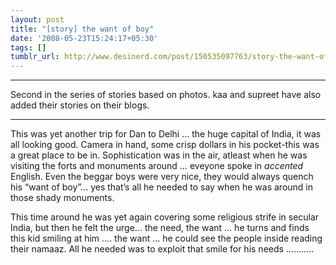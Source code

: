 ```yaml
---
layout: post
title: "[story] the want of boy"
date: '2008-05-23T15:24:17+05:30'
tags: []
tumblr_url: http://www.desinerd.com/post/150535097763/story-the-want-of-boy
---
```



***************************************************************************************
Second in the series of stories based on photos. kaa and supreet have also added their stories on their blogs.
***************************************************************************************


This was yet another trip for Dan to Delhi … the huge capital of India, it was all looking good. Camera in hand, some crisp dollars in his pocket-this was a great place to be in. Sophistication was in the air, atleast when he was visiting the forts and monuments around … eveyone spoke in *accented* English. Even the beggar boys were very nice, they would always quench his “want of boy”… yes that’s all he needed to say when he was around in those shady monuments.

This time around he was yet again covering some religious strife in secular India, but then he felt the urge… the need, the want … he turns and finds this kid smiling at him …. the want … he could see the people inside reading their namaaz. All he needed was to exploit that smile for his needs ………..
